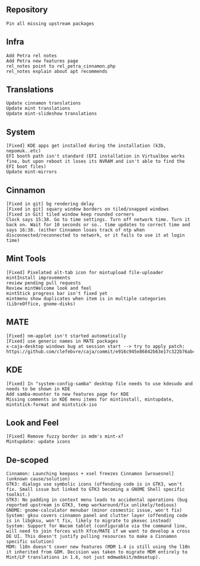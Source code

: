 Repository
----------
	Pin all missing upstream packages
	
Infra	
-----
	Add Petra rel notes
	Add Petra new features page
	rel_notes point to rel_petra_cinnamon.php
	rel_notes explain about apt recommends

Translations
------------
	Update cinnamon translations
	Update mint translations
	Update mint-slideshow translations
	
System
------		
	[Fixed] KDE apps get installed during the installation (k3b, nepomuk..etc)
	EFI booth path isn't standard (EFI installation in Virtualbox works fine, but upon reboot it loses its NVRAM and isn't able to find the EFI boot files)
	Update mint-mirrors	
	
Cinnamon
--------
		
	[Fixed in git] bg rendering delay
	[Fixed in git] squary window borders on tiled/snapped windows
	[Fixed in Git] tiled window keep rounded corners
	Clock says 15:38. Go to time settings. Turn off network time. Turn it back on. Wait for 10 seconds or so.. time updates to correct time and says 16:38. (either Cinnamon loses track of ntp when disconnected/reconnected to network, or it fails to use it at login time)
	

Mint Tools
----------
	[Fixed] Pixelated alt-tab icon for mintupload file-uploader
	mintInstall improvements
	review pending pull requests
	Review mintWelcome look and feel
	mintStick progress bar isn't fixed yet
	mintmenu show duplicates when item is in multiple categories (LibreOffice, gnome-disks)
	
MATE
----
	[Fixed] nm-applet isn't started automatically
	[Fixed] use generic names in MATE packages
	x-caja-desktop windows bug at session start --> try to apply patch: https://github.com/clefebvre/caja/commit/e916c945e86842b63e17c322b76ab47e1538c233

KDE
---
	[Fixed] In "system-config-samba" desktop file needs to use kdesudo and needs to be shown in KDE
	Add samba-mounter to new features page for KDE
	Missing comments in KDE menu items for mintinstall, mintupdate, mintstick-format and mintstick-iso

Look and Feel
-------------	
	[Fixed] Remove fuzzy border in mdm's mint-x?
	Mintupdate: update icons
	
De-scoped
---------		
	Cinnamon: Launching keepass + xsel freezes Cinnamon [wrouesnel] (unknown cause/solution)	
	GTK3: dialogs use symbolic icons (offending code is in GTK3, won't fix. Small issue but linked to GTK3 becoming a GNOME Shell specific toolkit.)
	GTK3: No padding in context menu leads to accidental operations (bug reported upstream in GTK3, temp workaround/fix unlikely/tedious)
	GNOME: gnome-calculator menubar (minor cosmestic issue, won't fix)
	System: gksu covers cinnamon panel and clutter layer (offending code is in libgksu, won't fix, likely to migrate to pkexec instead)
	System: Support for Wacom tablet (configurable via the command line, will need to join forces with Xfce/MATE if we want to develop a cross DE UI. This doesn't justify pulling resources to make a Cinnamon specific solution)	
	MDM: l10n doesn't cover new features (MDM 1.4 is still using the l10n it inherited from GDM. Decision was taken to migrate MDM entirely to Mint/LP translations in 1.6, not just mdmwebkit/mdmsetup).
